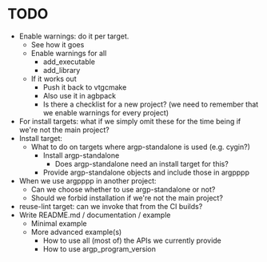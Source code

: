 <!--
SPDX-FileCopyrightText: 2025 Thomas Mathys
SPDX-License-Identifier: MIT
-->

# TODO
* Enable warnings: do it per target.
  * See how it goes
  * Enable warnings for all
    * add_executable
    * add_library
  * If it works out
    * Push it back to vtgcmake
    * Also use it in agbpack
    * Is there a checklist for a new project? (we need to remember that we enable warnings for every project)
* For install targets: what if we simply omit these for the time being if we're not the main project?
* Install target:
  * What to do on targets where argp-standalone is used (e.g. cygin?)
    * Install argp-standalone
      * Does argp-standalone need an install target for this?
    * Provide argp-standalone objects and include those in argpppp
* When we use argpppp in another project:
  * Can we choose whether to use argp-standalone or not?
  * Should we forbid installation if we're not the main project?
* reuse-lint target: can we invoke that from the CI builds?
* Write README.md / documentation / example
  * Minimal example
  * More advanced example(s)
    * How to use all (most of) the APIs we currently provide
    * How to use argp_program_version
